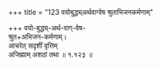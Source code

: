 +++
title = "123 वयोबुद्ध्य्अर्थवाग्वेष श्रुताभिजनकर्मणाम्"

+++
वयो-बुद्ध्य्-अर्थ-वाग्-वेष-  
श्रुत+अभिजन-कर्मणाम्।  
आचरेत् सदृशीं वृत्तिम्  
अजिह्माम् अशठां तथा  ॥ १.१२३ ॥